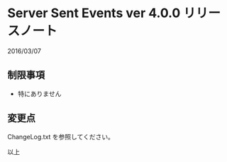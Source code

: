Server Sent Events ver 4.0.0 リリースノート
=========================================

2016/03/07

制限事項
--------

* 特にありません

変更点
-------

ChangeLog.txt を参照してください。

以上

